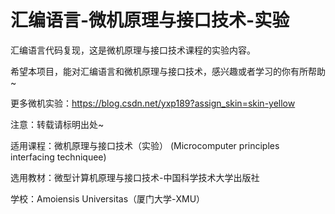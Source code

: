 # 汇编语言-微机原理与接口技术-实验

汇编语言代码复现，这是微机原理与接口技术课程的实验内容。

希望本项目，能对汇编语言和微机原理与接口技术，感兴趣或者学习的你有所帮助~

更多微机实验：https://blog.csdn.net/yxp189?assign_skin=skin-yellow

注意：转载请标明出处~

适用课程：微机原理与接口技术（实验）
         (Microcomputer principles interfacing techniquee)

选用教材：微型计算机原理与接口技术-中国科学技术大学出版社

学校：Amoiensis Universitas（厦门大学-XMU）
